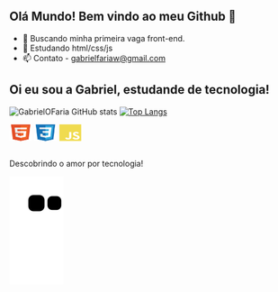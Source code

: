 ## Olá Mundo! Bem vindo ao meu Github 👋

- 🔭 Buscando minha primeira vaga front-end.
- 🌱 Estudando html/css/js
- 📫 Contato - gabrielfariaw@gmail.com

## Oi eu sou a Gabriel, estudande de tecnologia!

![GabrielOFaria GitHub stats](https://github-readme-stats.vercel.app/api?username=GabrielOFaria&show_icons=true&theme=dracula)
[![Top Langs](https://github-readme-stats.vercel.app/api/top-langs/?username=GabrielOFaria&layout=compact)](https://github.com/anuraghazra/github-readme-stats)

   <img align="center" alt="Gab-HTML" height="30" width="40" src="https://raw.githubusercontent.com/devicons/devicon/master/icons/html5/html5-original.svg">  <img align="center" alt="Gab-CSS" height="30" width="40" src="https://raw.githubusercontent.com/devicons/devicon/master/icons/css3/css3-original.svg">  <img align="center" alt="Rafa-Js" height="30" width="40" src="https://raw.githubusercontent.com/devicons/devicon/master/icons/javascript/javascript-plain.svg"><br><br> 


  Descobrindo o amor por tecnologia!
 
  ![Snake animation](https://github.com/GabrielOFaria/GabrielOFaria/blob/output/github-contribution-grid-snake.svg)
